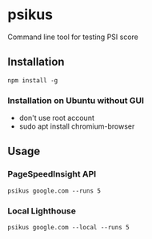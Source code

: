 # psikus

Command line tool for testing PSI score

## Installation

`npm install -g`


### Installation on Ubuntu without GUI
- don't use root account
- sudo apt install chromium-browser

## Usage

### PageSpeedInsight API

`psikus google.com --runs 5`

### Local Lighthouse

`psikus google.com --local --runs 5`
